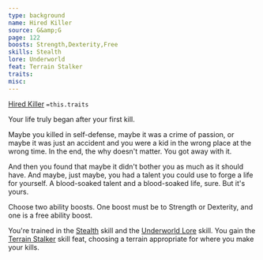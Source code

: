 ```yaml
---
type: background
name: Hired Killer 
source: G&amp;G
page: 122
boosts: Strength,Dexterity,Free
skills: Stealth
lore: Underworld
feat: Terrain Stalker
traits: 
misc: 
---
```


[Hired Killer](###%20Hired%20Killer)
`=this.traits`


Your life truly began after your first kill.

Maybe you killed in self-defense, maybe it was a crime of passion, or maybe it was just an accident and you were a kid in the wrong place at the wrong time. In the end, the why doesn't matter. You got away with it.

And then you found that maybe it didn't bother you as much as it should have. And maybe, just maybe, you had a talent you could use to forge a life for yourself. A blood-soaked talent and a blood-soaked life, sure. But it's yours.

Choose two ability boosts. One boost must be to Strength or Dexterity, and one is a free ability boost.

You're trained in the [Stealth](Stealth) skill and the [Underworld Lore](Underworld%20Lore) skill. You gain the [Terrain Stalker](Terrain%20Stalker) skill feat, choosing a terrain appropriate for where you make your kills.

